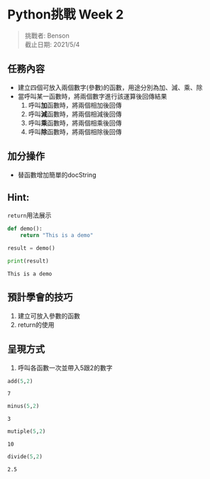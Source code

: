 
# Python挑戰 Week 2

> 挑戰者: Benson  
> 截止日期: 2021/5/4

## 任務內容
+ 建立四個可放入兩個數字(參數)的函數，用途分別為加、減、乘、除  
+ 當呼叫某一函數時，將兩個數字進行該運算後回傳結果
  1. 呼叫**加**函數時，將兩個相加後回傳  
  2. 呼叫**減**函數時，將兩個相減後回傳  
  3. 呼叫**乘**函數時，將兩個相乘後回傳
  4. 呼叫**除**函數時，將兩個相除後回傳

## 加分操作
+ 替函數增加簡單的docString

## Hint:

`return`用法展示

```python
def demo():
	return "This is a demo"

result = demo()

print(result)
```

	This is a demo


## 預計學會的技巧
1. 建立可放入參數的函數
2. return的使用


## 呈現方式
1. 呼叫各函數一次並帶入5跟2的數字

```python
add(5,2)
```

    7
```python
minus(5,2)
```

    3
```python
mutiple(5,2)
``` 

    10
```python
divide(5,2)
``` 

    2.5
